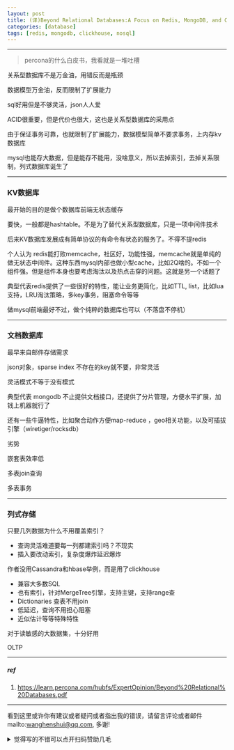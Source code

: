 ```yaml
---
layout: post
title: (译)Beyond Relational Databases:A Focus on Redis, MongoDB, and ClickHouse
categories: [database]
tags: [redis, mongodb, clickhouse, nosql]
---
```

  

---

 

> percona的什么白皮书，我看就是一堆吐槽



关系型数据库不是万金油，用错反而是瓶颈

数据模型万金油，反而限制了扩展能力

sql好用但是不够灵活，json人人爱

ACID很重要，但是代价也很大，这也是关系型数据库的采用点

由于保证事务可靠，也就限制了扩展能力，数据模型简单不要求事务，上内存kv数据库

mysql也能存大数据，但是能存不能用，没啥意义，所以去掉索引，去掉关系限制，列式数据库诞生了



---

### KV数据库

最开始的目的是做个数据库前端无状态缓存

要快，一般都是hashtable。不是为了替代关系型数据库，只是一项中间件技术

后来KV数据库发展成有简单协议的有命令有状态的服务了。不得不提redis

个人认为 redis能打败memcache，社区好，功能性强，memcache就是单纯的做无状态中间件。这种东西mysql内部也做小型cache，比如2Q啥的。不如一个组件强。但是组件本身也要考虑淘汰以及热点击穿的问题。这就是另一个话题了



典型代表redis提供了一些很好的特性，能让业务更简化，比如TTL,  list，比如lua支持，LRU淘汰策略，多key事务，阻塞命令等等

做mysql前端最好不过，做个纯粹的数据库也可以（不落盘不停机）

---

### 文档数据库

最早来自邮件存储需求

json对象，sparse index 不存在的key就不要，非常灵活

灵活模式不等于没有模式

典型代表 mongodb 不止提供文档接口，还提供了分片管理，方便水平扩展，加钱上机器就行了

还有一些牛逼特性，比如聚合动作方便map-reduce ，geo相关功能，以及可插拔引擎（wiretiger/rocksdb）



劣势

嵌套表效率低

多表join查询

多表事务

---

### 列式存储

只要几列数据为什么不用覆盖索引？

- 查询灵活难道要每一列都建索引吗？不现实
- 插入要改动索引，复杂度爆炸延迟爆炸

作者没用Cassandra和hbase举例，而是用了clickhouse

- 兼容大多数SQL
- 也有索引，针对MergeTree引擎，支持主键，支持range查
- Dictionaries 查表不用join
- 低延迟，查询不用担心阻塞
- 近似估计等等特殊特性

对于读敏感的大数据集，十分好用

OLTP



---

##### ref

1. https://learn.percona.com/hubfs/ExpertOpinion/Beyond%20Relational%20Databases.pdf

   

---

看到这里或许你有建议或者疑问或者指出我的错误，请留言评论或者邮件mailto:wanghenshui@qq.com, 多谢! 
<details>
<summary>觉得写的不错可以点开扫码赞助几毛</summary>
<img src="https://wanghenshui.github.io/assets/wepay.png" alt="微信转账">
</details>